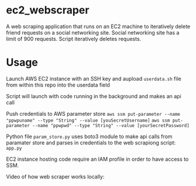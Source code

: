 # ec2_webscraper
A web scraping application that runs on an EC2 machine to iteratively delete friend requests on a social networking site.
Social networking site has a limit of 900 requests. Script iteratively deletes requests. 


# Usage
Launch AWS EC2 instance with an SSH key and aupload `userdata.sh` file from within this repo into the userdata field

Script will launch with code running in the background and makes an api call

Push credentials to AWS parameter store
`aws ssm put-parameter --name "ppwpuname" --type "String" --value [youSecretUsername]`
`aws ssm put-parameter --name "ppwpwd" --type "String" --value [yourSecretPassword]`

Python file `param_store.py` uses boto3 module to make api calls from paramater store and parses in credentials to the web scrapiong script: `app.py`

EC2 instance hosting code require an IAM profile in order to have access to SSM.

Video of how web scraper works locally:

